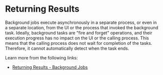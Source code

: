 # Returning Results

Background jobs execute asynchronously in a separate process, or even in a separate location, from the UI or the process that invoked the background task. Ideally, background tasks are "fire and forget" operations, and their execution progress has no impact on the UI or the calling process. This means that the calling process does not wait for completion of the tasks. Therefore, it cannot automatically detect when the task ends.

Learn more from the following links:

- [Returning Results - Background Jobs](https://learn.microsoft.com/en-us/azure/architecture/best-practices/background-jobs#returning-results)
